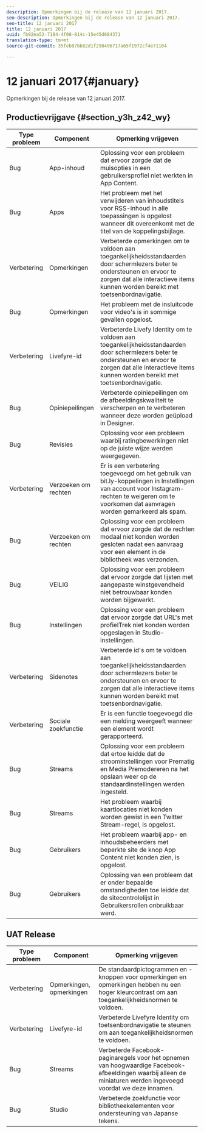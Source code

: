 ```yaml
---
description: Opmerkingen bij de release van 12 januari 2017.
seo-description: Opmerkingen bij de release van 12 januari 2017.
seo-title: 12 januari 2017
title: 12 januari 2017
uuid: fb92ea52-7184-4f08-814c-15e45d684371
translation-type: tm+mt
source-git-commit: 35feb87bb82d1f298496717a65f1972cf4e71104

---
```



# 12 januari 2017{#january}

Opmerkingen bij de release van 12 januari 2017.

## Productievrijgave {#section_y3h_z42_wy}

| Type probleem | Component | Opmerking vrijgeven |
|--- |--- |--- |
| Bug | App-inhoud | Oplossing voor een probleem dat ervoor zorgde dat de muisopties in een gebruikersprofiel niet werkten in App Content. |
| Bug | Apps | Het probleem met het verwijderen van inhoudstitels voor RSS-inhoud in alle toepassingen is opgelost wanneer dit overeenkomt met de titel van de koppelingsbijlage. |
| Verbetering | Opmerkingen | Verbeterde opmerkingen om te voldoen aan toegankelijkheidsstandaarden door schermlezers beter te ondersteunen en ervoor te zorgen dat alle interactieve items kunnen worden bereikt met toetsenbordnavigatie. |
| Bug | Opmerkingen | Het probleem met de insluitcode voor video&#39;s is in sommige gevallen opgelost. |
| Verbetering | Livefyre-id | Verbeterde Livefy Identity om te voldoen aan toegankelijkheidsstandaarden door schermlezers beter te ondersteunen en ervoor te zorgen dat alle interactieve items kunnen worden bereikt met toetsenbordnavigatie. |
| Bug | Opiniepeilingen | Verbeterde opiniepeilingen om de afbeeldingskwaliteit te verscherpen en te verbeteren wanneer deze worden geüpload in Designer. |
| Bug | Revisies | Oplossing voor een probleem waarbij ratingbewerkingen niet op de juiste wijze werden weergegeven. |
| Verbetering | Verzoeken om rechten | Er is een verbetering toegevoegd om het gebruik van bit.ly-koppelingen in Instellingen van account voor Instagram-rechten te weigeren om te voorkomen dat aanvragen worden gemarkeerd als spam. |
| Bug | Verzoeken om rechten | Oplossing voor een probleem dat ervoor zorgde dat de rechten modaal niet konden worden gesloten nadat een aanvraag voor een element in de bibliotheek was verzonden. |
| Bug | VEILIG | Oplossing voor een probleem dat ervoor zorgde dat lijsten met aangepaste winstgevendheid niet betrouwbaar konden worden bijgewerkt. |
| Bug | Instellingen | Oplossing voor een probleem dat ervoor zorgde dat URL&#39;s met profielTrek niet konden worden opgeslagen in Studio-instellingen. |
| Verbetering | Sidenotes | Verbeterde id&#39;s om te voldoen aan toegankelijkheidsstandaarden door schermlezers beter te ondersteunen en ervoor te zorgen dat alle interactieve items kunnen worden bereikt met toetsenbordnavigatie. |
| Verbetering | Sociale zoekfunctie | Er is een functie toegevoegd die een melding weergeeft wanneer een element wordt gerapporteerd. |
| Bug | Streams | Oplossing voor een probleem dat ertoe leidde dat de stroominstellingen voor Prematig en Media Premodereren na het opslaan weer op de standaardinstellingen werden ingesteld. |
| Bug | Streams | Het probleem waarbij kaartlocaties niet konden worden gewist in een Twitter Stream-regel, is opgelost. |
| Bug | Gebruikers | Het probleem waarbij app- en inhoudsbeheerders met beperkte site de knop App Content niet konden zien, is opgelost. |
| Bug | Gebruikers | Oplossing van een probleem dat er onder bepaalde omstandigheden toe leidde dat de sitecontrolelijst in Gebruikersrollen onbruikbaar werd. |


## UAT Release

| Type probleem | Component | Opmerking vrijgeven |
|--- |--- |--- |
| Verbetering | Opmerkingen, opmerkingen | De standaardpictogrammen en -knoppen voor opmerkingen en opmerkingen hebben nu een hoger kleurcontrast om aan toegankelijkheidsnormen te voldoen. |
| Verbetering | Livefyre-id | Verbeterde Livefyre Identity om toetsenbordnavigatie te steunen om aan toegankelijkheidsnormen te voldoen. |
| Bug | Streams | Verbeterde Facebook-paginaregels voor het opnemen van hoogwaardige Facebook-afbeeldingen waarbij alleen de miniaturen werden ingevoegd voordat we deze innamen. |
| Bug | Studio | Verbeterde zoekfunctie voor bibliotheekelementen voor ondersteuning van Japanse tekens. |

